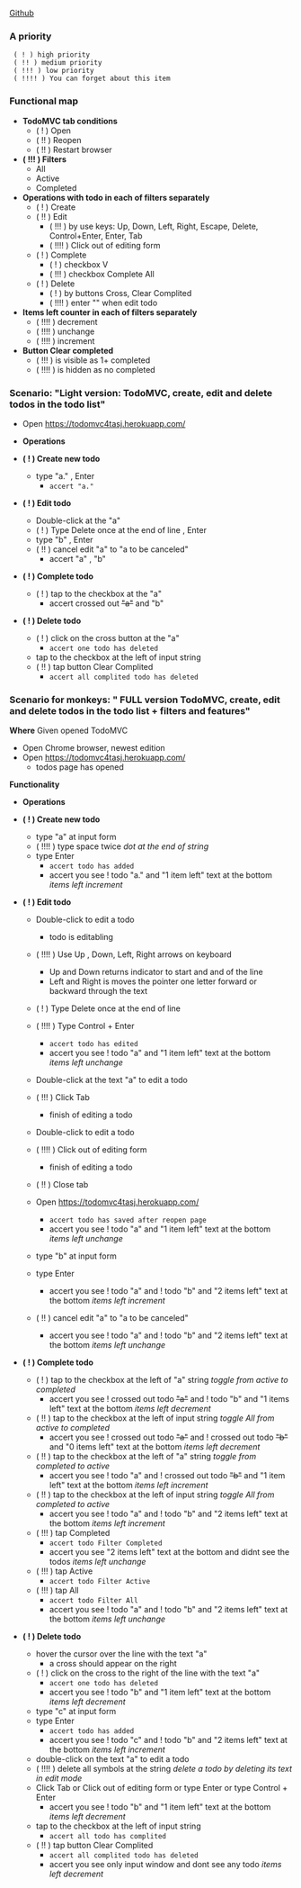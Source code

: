 [Github](https://github.com/fkthereality/codarium/blob/ToDoMVC/todoMVC-test-plan.md)
### A priority ###
     ( ! ) high priority
     ( !! ) medium priority
     ( !!! ) low priority
     ( !!!! ) You can forget about this item

### Functional map ###
* **TodoMVC tab conditions**
    - ( ! ) Open
    - ( !! ) Reopen
    - ( !! ) Restart browser
* **( !!! ) Filters**
    - All
    - Active
    - Completed
* **Operations with todo in each of filters separately**
    - ( ! ) Create 
    - ( !! ) Edit 
      - ( !!! ) by use keys:  Up, Down, Left, Right, Escape, Delete, Control+Enter, Enter, Tab
      - ( !!!! ) Click out of editing form 
    - ( ! ) Complete 
      - ( ! ) checkbox V 
      - ( !!! ) checkbox Complete All
    - ( ! ) Delete 
      - ( ! ) by buttons Cross, Clear Complited
      - ( !!!! ) enter "" when edit todo
* **Items left counter in each of filters separately**
    - ( !!!! ) decrement
    - ( !!!! ) unchange
    - ( !!!! ) increment
* **Button Clear completed**
    - ( !!! ) is visible as 1+ completed
    - ( !!!! ) is hidden as no completed
  
  
  
### Scenario: "Light version: TodoMVC, create, edit and delete todos in the todo list" ###

* Open https://todomvc4tasj.herokuapp.com/
* **Operations**

 * **( ! ) Create new todo** 
   * type "a." , Enter 
       + `accert "a."`
 * **( ! ) Edit todo** 
   * Double-click at the "a"
   * ( ! ) Type Delete once at the end of line  , Enter
   * type "b" , Enter
   * ( !! ) cancel edit "a" to "a to be canceled" 
     - accert "a" ,  "b"
     
* **( ! ) Complete todo** 
  * ( ! ) tap to the checkbox at the "a"
    - accert crossed out ~~"a"~~ and "b"
* **( ! ) Delete todo** 
  * ( ! ) click on the cross button at the "a"
       + `accert one todo has deleted` 
  * tap to the checkbox at the left of input string
  * ( !! ) tap button Clear Complited 
      + `accert all complited todo has deleted`
  
  
### Scenario for monkeys: " FULL version TodoMVC, create, edit and delete todos in the todo list + filters and features"  ###

**Where** Given opened TodoMVC
* Open Chrome browser, newest edition
* Open https://todomvc4tasj.herokuapp.com/
  - todos page has opened
  
**Functionality**
* **Operations**

 * **( ! ) Create new todo** 
   * type "a" at input form
   * ( !!!! ) type space twice  *dot at the end of string*
   * type Enter
       + `accert todo has added`
     - accert you see ! todo "a." and "1 item left" text at the bottom  *items left increment*
 * **( ! ) Edit todo** 
   * Double-click to edit a todo
     - todo is editabling
   * ( !!!! ) Use Up , Down, Left, Right arrows on keyboard 
     - Up and Down returns indicator to start and and of the line
     - Left and Right is moves the pointer one letter forward or backward through the text
   * ( ! ) Type Delete once at the end of line  
   * ( !!!! ) Type Control + Enter 
       + `accert todo has edited`
     - accert you see ! todo "a" and "1 item left" text at the bottom  *items left unchange*
   * Double-click at the text "a" to edit a todo
   * ( !!! ) Click Tab 
     - finish of editing a todo
   * Double-click to edit a todo
   * ( !!!! ) Click out of editing form 
     - finish of editing a todo

   * ( !! ) Close tab  
   * Open https://todomvc4tasj.herokuapp.com/
       + `accert todo has saved after reopen page` 
     - accert you see ! todo "a" and "1 item left" text at the bottom *items left unchange*
   * type "b" at input form
   * type Enter
     - accert you see ! todo "a" and ! todo "b" and "2 items left" text at the bottom *items left increment*
   * ( !! ) cancel edit "a" to "a to be canceled" 
     - accert you see ! todo "a" and ! todo "b" and "2 items left" text at the bottom *items left unchange*
     
* **( ! ) Complete todo** 
  * ( ! ) tap to the checkbox at the left of "a" string   *toggle from active to completed*
    - accert you see ! crossed out todo ~~"a"~~ and ! todo "b" and "1 items left" text at the bottom *items left decrement*
  * ( !! ) tap to the checkbox at the left of input string   *toggle All from active to completed*
    - accert you see ! crossed out todo ~~"a"~~ and ! crossed out todo ~~"b"~~ and "0 items left" text at the bottom *items left decrement*
  * ( !! ) tap to the checkbox at the left of "a" string   *toggle from completed to active*
    - accert you see ! todo "a" and ! crossed out todo ~~"b"~~ and "1 item left" text at the bottom *items left increment*
  * ( !! ) tap to the checkbox at the left of input string   *toggle All from completed to active*
    - accert you see ! todo "a" and ! todo "b" and "2 items left" text at the bottom *items left increment*
  * ( !!! ) tap Completed  
       + `accert todo Filter Completed`
    - accert you see "2 items left" text at the bottom and didnt see the todos *items left unchange*
  * ( !!! ) tap Active 
       + `accert todo Filter Active` 
  * ( !!! ) tap All 
       + `accert todo Filter All`
    - accert you see ! todo "a" and ! todo "b" and "2 items left" text at the bottom *items left unchange*
* **( ! ) Delete todo** 
  * hover the cursor over the line with the text "a"
    - a cross should appear on the right
  * ( ! ) click on the cross to the right of the line with the text "a" 
       + `accert one todo has deleted` 
    - accert you see ! todo "b" and "1 item left" text at the bottom *items left decrement*
  * type "c" at input form
  * type Enter
       + `accert todo has added`
     - accert you see ! todo "c" and ! todo "b" and "2 items left" text at the bottom *items left increment*
  * double-click on the text "a" to edit a todo
  * ( !!!! ) delete all symbols at the string *delete a todo by deleting its text in edit mode* 
  * Click Tab or Click out of editing form or type Enter or type Control + Enter 
    - accert you see ! todo "b" and "1 item left" text at the bottom *items left decrement*
  * tap to the checkbox at the left of input string
      + `accert all todo has complited`  
  * ( !! ) tap button Clear Complited 
      + `accert all complited todo has deleted`
    - accert you see only input window and dont see any todo *items left decrement*
  

